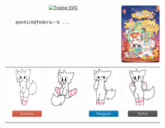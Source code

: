 <div align="center">
    <img src="./assets/banner.png" width="25%" align="right" />
    <a href="https://git.io/typing-svg"><img src="https://readme-typing-svg.demolab.com?font=JetBrains+Mono&weight=100&size=40&duration=4000&pause=300&color=028BF7&center=true&vCenter=true&multiline=true&width=435&height=120&lines=HI!;I'm+Pon4ick" alt="Typing SVG" /></a>
    <br></br>
    <div align="left">
<pre>
    pon4ick@fedora:~$ ...
</pre>
</div>

<table align='left'>
    <tr>
    <td>
        <div align='center'>
            <a href="https://www.youtube.com/@pon4ick0"><img src="./assets/youtube.webp" height="120" style="padding:2px" align="center"/>
            <p><img src="./assets/buttons/youtube.png" alt="YouTube" data-canonical-src="" style="padding: 2px 16px;" align="center"/><p></a>
        </div>
    </td>
    <td>
        <div align='center'>
            <img src="./assets/views.webp" height="120" style="padding:2px" align="center"/>
            <p><img src="https://komarev.com/ghpvc/?username=Pon4ick" alt="" data-canonical-src="https://img.shields.io/static/v1?label=&amp;message=12.3K&amp;color=028BF7" style="padding: 2px 16px;" align="center"/></p>
        </div>
    </td>
    <td>
        <div align='center'>
            <a href="https://t.me/Pon4ickYo"><img src="./assets/telegram.webp" height="120" style="padding:2px" align="center"/>
            <p><img src="./assets/buttons/telegram.png" alt="Telegram" data-cano nical-src="" style="padding: 2px 16px;" align="center"/><p></a>
        </div>
    </td>
    <td>
        <div align='center'>
            <a href="https://www.youtube.com/@pon4ick0"><img src="./assets/tiktok.webp" height="120" style="padding:2px" align="center"/>
            <p><img src="./assets/buttons/tiktok.png" alt="TikTok" data-canonical-src="" style="padding: 2px 16px;" align="center"/><p></a>
        </div>
    </td>
    </tr>
<table>